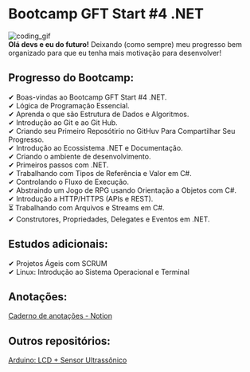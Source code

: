 # Bootcamp GFT Start #4 .NET

![coding_gif](https://media.giphy.com/media/26tn33aiTi1jkl6H6/giphy.gif)  
**Olá devs e eu do futuro!** Deixando (como sempre) meu progresso bem organizado para que eu tenha mais motivação para desenvolver!

## Progresso do Bootcamp:
✔ Boas-vindas ao Bootcamp GFT Start #4 .NET.  
✔ Lógica de Programação Essencial.  
✔ Aprenda o que são Estrutura de Dados e Algoritmos.  
✔ Introdução ao Git e ao Git Hub.  
✔ Criando seu Primeiro Reposótirio no GitHuv Para Compartilhar Seu Progresso.  
✔ Introdução ao Ecossistema .NET e Documentação.  
✔ Criando o ambiente de desenvolvimento.  
✔ Primeiros passos com .NET.  
✔ Trabalhando com Tipos de Referência e Valor em C#.  
✔ Controlando o Fluxo de Execução.  
✔ Abstraindo um Jogo de RPG usando Orientação a Objetos com C#.  
✔ Introdução a HTTP/HTTPS (APIs e REST).  
⏳ Trabalhando com Arquivos e Streams em C#.  
✔ Construtores, Propriedades, Delegates e Eventos em .NET.  

## Estudos adicionais:
✔ Projetos Ágeis com SCRUM  
✔ Linux: Introdução ao Sistema Operacional e Terminal  

## Anotações:

[Caderno de anotações - Notion](https://otaviospace.notion.site/GFT-Start-4-4ff376acdda34de9862d431e9dce1879)  

## Outros repositórios:

[Arduino: LCD + Sensor Ultrassônico](https://github.com/otavio-paz/Arduino-LCD-Ultrassonico.git)
